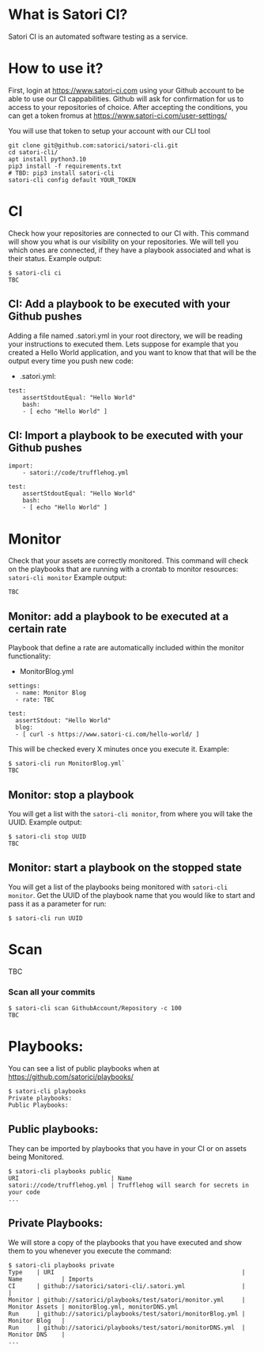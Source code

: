 # What is Satori CI?
Satori CI is an automated software testing as a service. 

# How to use it?
First, login at https://www.satori-ci.com using your Github account to be able to use our CI cappabilities. Github will ask for confirmation for us to access to your repositories of choice. After accepting the conditions, you can get a token fromus at https://www.satori-ci.com/user-settings/ 

You will use that token to setup your account with our CLI tool
```
git clone git@github.com:satorici/satori-cli.git
cd satori-cli/
apt install python3.10
pip3 install -f requirements.txt
# TBD: pip3 install satori-cli
satori-cli config default YOUR_TOKEN
```

# CI
Check how your repositories are connected to our CI with. This command will show you what is our visibility on your repositories. We will tell you which ones are connected, if they have a playbook associated and what is their status.
Example output:
```
$ satori-cli ci
TBC
```

## CI: Add a playbook to be executed with your Github pushes
Adding a file named .satori.yml in your root directory, we will be reading your instructions to executed them. Lets suppose for example that you created a Hello World application, and you want to know that that will be the output every time you push new code:
- .satori.yml:
```
test:
    assertStdoutEqual: "Hello World"
    bash:
    - [ echo "Hello World" ]
```

## CI: Import a playbook to be executed with your Github pushes

```
import:
    - satori://code/trufflehog.yml

test:
    assertStdoutEqual: "Hello World"
    bash:
    - [ echo "Hello World" ]
```

# Monitor
Check that your assets are correctly monitored. This command will check on the playbooks that are running with a crontab to monitor resources:
`satori-cli monitor`
Example output:
```
TBC
```

## Monitor: add a playbook to be executed at a certain rate
Playbook that define a rate are automatically included within the monitor functionality:

- MonitorBlog.yml
```
settings:
  - name: Monitor Blog
  - rate: TBC

test:
  assertStdout: "Hello World"
  blog:
  - [ curl -s https://www.satori-ci.com/hello-world/ ]
```

This will be checked every X minutes once you execute it. Example:
```
$ satori-cli run MonitorBlog.yml`
TBC
```

## Monitor: stop a playbook
You will get a list with the `satori-cli monitor`, from where you will take the UUID. Example output:
```
$ satori-cli stop UUID
TBC
```

## Monitor: start a playbook on the stopped state
You will get a list of the playbooks being monitored with `satori-cli monitor`. Get the UUID of the playbook name that you would like to start and pass it as a parameter for run:
```
$ satori-cli run UUID
```

# Scan 
TBC

### Scan all your commits
```
$ satori-cli scan GithubAccount/Repository -c 100
TBC
```

# Playbooks:
You can see a list of public playbooks when at https://github.com/satorici/playbooks/
```
$ satori-cli playbooks
Private playbooks:
Public Playbooks:
```

## Public playbooks:
They can be imported by playbooks that you have in your CI or on assets being Monitored. 
```
$ satori-cli playbooks public
URI                          | Name                                            
satori://code/trufflehog.yml | Trufflehog will search for secrets in your code 
...
```

## Private Playbooks:
We will store a copy of the playbooks that you have executed and show them to you whenever you execute the command:
```
$ satori-cli playbooks private
Type    | URI                                                     | Name           | Imports
CI      | github://satorici/satori-cli/.satori.yml                |                |
Monitor | github://satorici/playbooks/test/satori/monitor.yml     | Monitor Assets | monitorBlog.yml, monitorDNS.yml
Run     | github://satorici/playbooks/test/satori/monitorBlog.yml | Monitor Blog   |
Run     | github://satorici/playbooks/test/satori/monitorDNS.yml  | Monitor DNS    |
...
```
